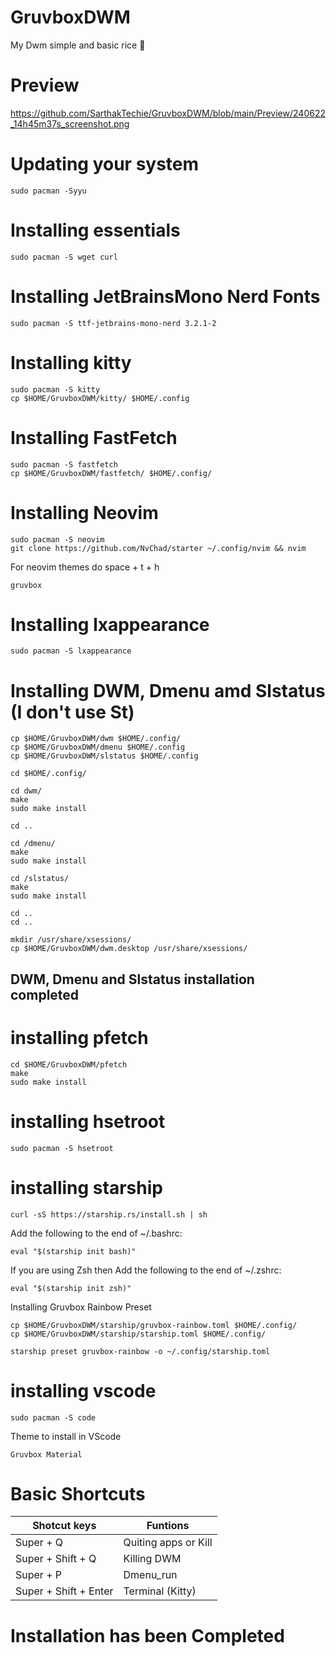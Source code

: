 # GruvboxDWM
My Dwm simple and basic rice 🌱

# Preview
https://github.com/SarthakTechie/GruvboxDWM/blob/main/Preview/240622_14h45m37s_screenshot.png
# Updating your system

```
sudo pacman -Syyu
```

# Installing essentials
```
sudo pacman -S wget curl
```
# Installing JetBrainsMono Nerd Fonts
```
sudo pacman -S ttf-jetbrains-mono-nerd 3.2.1-2
```
# Installing kitty
```
sudo pacman -S kitty
cp $HOME/GruvboxDWM/kitty/ $HOME/.config
```
# Installing FastFetch
```
sudo pacman -S fastfetch
cp $HOME/GruvboxDWM/fastfetch/ $HOME/.config/
```
# Installing Neovim
```
sudo pacman -S neovim
git clone https://github.com/NvChad/starter ~/.config/nvim && nvim
```
For neovim themes do space + t + h
```
gruvbox
```
# Installing lxappearance 
```
sudo pacman -S lxappearance
```
# Installing DWM, Dmenu amd Slstatus (I don't use St) ##
```
cp $HOME/GruvboxDWM/dwm $HOME/.config/
cp $HOME/GruvboxDWM/dmenu $HOME/.config
cp $HOME/GruvboxDWM/slstatus $HOME/.config
```
```
cd $HOME/.config/
```
```
cd dwm/
make
sudo make install
```
```
cd ..
```
```
cd /dmenu/
make
sudo make install
```
```
cd /slstatus/
make
sudo make install
```
```
cd ..
cd ..
```
```
mkdir /usr/share/xsessions/ 
cp $HOME/GruvboxDWM/dwm.desktop /usr/share/xsessions/
```
## DWM, Dmenu and Slstatus installation completed ##

# installing pfetch
```
cd $HOME/GruvboxDWM/pfetch
make 
sudo make install
```
# installing hsetroot
```
sudo pacman -S hsetroot
```
# installing starship
```
curl -sS https://starship.rs/install.sh | sh
```
Add the following to the end of ~/.bashrc:
```
eval "$(starship init bash)"
```

If you are using Zsh then Add the following to the end of ~/.zshrc:
```
eval "$(starship init zsh)"
```
Installing Gruvbox Rainbow Preset 
```
cp $HOME/GruvboxDWM/starship/gruvbox-rainbow.toml $HOME/.config/
cp $HOME/GruvboxDWM/starship/starship.toml $HOME/.config/ 
```
```
starship preset gruvbox-rainbow -o ~/.config/starship.toml
```
# installing vscode
```
sudo pacman -S code
```
Theme to install in VScode
```
Gruvbox Material
```
# Basic Shortcuts

| Shotcut keys  | Funtions      |
| ------------- | ------------- |
| Super + Q     | Quiting apps or Kill |
| Super + Shift + Q  | Killing DWM  |
| Super + P     | Dmenu_run |
| Super + Shift + Enter  | Terminal (Kitty)  |

# Installation has been Completed
